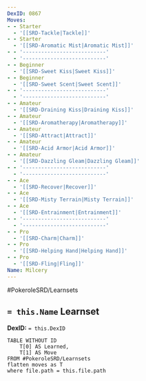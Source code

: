 ```yaml
---
DexID: 0867
Moves:
- - Starter
  - '[[SRD-Tackle|Tackle]]'
- - Starter
  - '[[SRD-Aromatic Mist|Aromatic Mist]]'
- - '---------------------------'
  - '---------------------------'
- - Beginner
  - '[[SRD-Sweet Kiss|Sweet Kiss]]'
- - Beginner
  - '[[SRD-Sweet Scent|Sweet Scent]]'
- - '---------------------------'
  - '---------------------------'
- - Amateur
  - '[[SRD-Draining Kiss|Draining Kiss]]'
- - Amateur
  - '[[SRD-Aromatherapy|Aromatherapy]]'
- - Amateur
  - '[[SRD-Attract|Attract]]'
- - Amateur
  - '[[SRD-Acid Armor|Acid Armor]]'
- - Amateur
  - '[[SRD-Dazzling Gleam|Dazzling Gleam]]'
- - '---------------------------'
  - '---------------------------'
- - Ace
  - '[[SRD-Recover|Recover]]'
- - Ace
  - '[[SRD-Misty Terrain|Misty Terrain]]'
- - Ace
  - '[[SRD-Entrainment|Entrainment]]'
- - '---------------------------'
  - '---------------------------'
- - Pro
  - '[[SRD-Charm|Charm]]'
- - Pro
  - '[[SRD-Helping Hand|Helping Hand]]'
- - Pro
  - '[[SRD-Fling|Fling]]'
Name: Milcery
---
```


#PokeroleSRD/Learnsets

## `= this.Name` Learnset

**DexID:** `= this.DexID`

```dataview
TABLE WITHOUT ID
    T[0] AS Learned,
    T[1] AS Move
FROM #PokeroleSRD/Learnsets
flatten moves as T
where file.path = this.file.path
```
